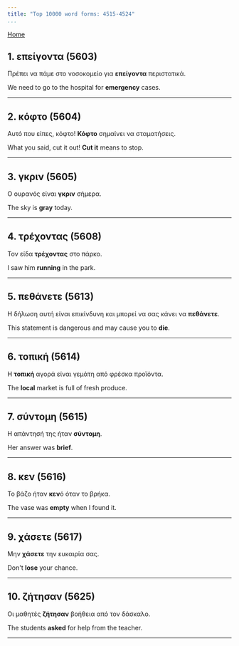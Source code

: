 ```yaml
---
title: "Top 10000 word forms: 4515-4524"
...
```


[Home](./) 

## 1. επείγοντα (5603)

Πρέπει να πάμε στο νοσοκομείο για **επείγοντα** περιστατικά.  

We need to go to the hospital for **emergency** cases.

---

## 2. κόφτο (5604)

Αυτό που είπες, κόφτο! **Κόφτο** σημαίνει να σταματήσεις.  

What you said, cut it out! **Cut it** means to stop.

---

## 3. γκριν (5605)

Ο ουρανός είναι **γκριν** σήμερα.  

The sky is **gray** today.

---

## 4. τρέχοντας (5608)

Τον είδα **τρέχοντας** στο πάρκο.  

I saw him **running** in the park.

---

## 5. πεθάνετε (5613)

Η δήλωση αυτή είναι επικίνδυνη και μπορεί να σας κάνει να **πεθάνετε**.

This statement is dangerous and may cause you to **die**.

---

## 6. τοπική (5614)

Η **τοπική** αγορά είναι γεμάτη από φρέσκα προϊόντα.  

The **local** market is full of fresh produce.

---

## 7. σύντομη (5615)

Η απάντησή της ήταν **σύντομη**.  

Her answer was **brief**.

---

## 8. κεν (5616)

Το βάζο ήταν **κεν**ό όταν το βρήκα.

The vase was **empty** when I found it.

---

## 9. χάσετε (5617)

Μην **χάσετε** την ευκαιρία σας.

Don't **lose** your chance.

---

## 10. ζήτησαν (5625)

Οι μαθητές **ζήτησαν** βοήθεια από τον δάσκαλο.  

The students **asked** for help from the teacher.

---

